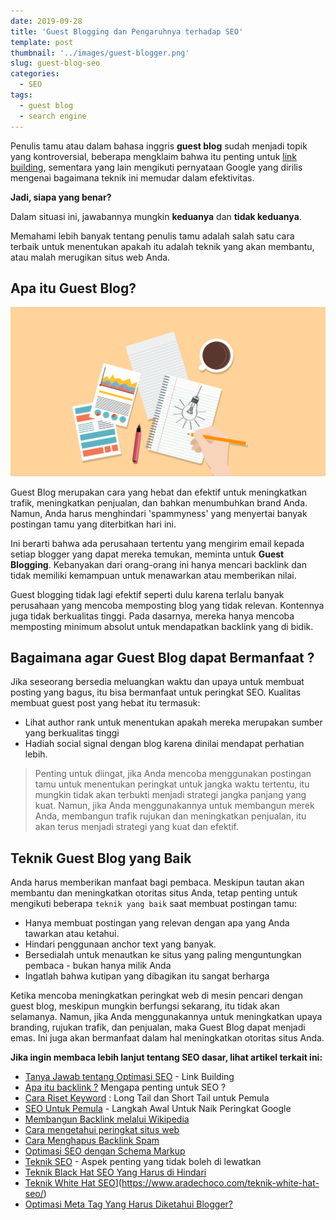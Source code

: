 ```yaml
---
date: 2019-09-28
title: 'Guest Blogging dan Pengaruhnya terhadap SEO'
template: post
thumbnail: '../images/guest-blogger.png'
slug: guest-blog-seo
categories:
  - SEO
tags:
  - guest blog
  - search engine
---
```


Penulis tamu atau dalam bahasa inggris **guest blog** sudah menjadi topik yang kontroversial, beberapa mengklaim bahwa itu penting untuk [link building](https://www.aradechoco.com/seo-link-building/), sementara yang lain mengikuti pernyataan Google yang dirilis mengenai bagaimana teknik ini memudar dalam efektivitas.

**Jadi, siapa yang benar?**

Dalam situasi ini, jawabannya mungkin **keduanya** dan **tidak keduanya**.

Memahami lebih banyak tentang penulis tamu adalah salah satu cara terbaik untuk menentukan apakah itu adalah teknik yang akan membantu, atau malah merugikan situs web Anda.

## Apa itu Guest Blog?

![](../images/penulis-tamu.png)

Guest Blog merupakan cara yang hebat dan efektif untuk meningkatkan trafik, meningkatkan penjualan, dan bahkan menumbuhkan brand Anda. Namun, Anda harus menghindari 'spammyness' yang menyertai banyak postingan tamu yang diterbitkan hari ini.

Ini berarti bahwa ada perusahaan tertentu yang mengirim email kepada setiap blogger yang dapat mereka temukan, meminta untuk **Guest Blogging**. Kebanyakan dari orang-orang ini hanya mencari backlink dan tidak memiliki kemampuan untuk menawarkan atau memberikan nilai.

Guest blogging tidak lagi efektif seperti dulu karena terlalu banyak perusahaan yang mencoba memposting blog yang tidak relevan. Kontennya juga tidak berkualitas tinggi. Pada dasarnya, mereka hanya mencoba memposting minimum absolut untuk mendapatkan backlink yang di bidik.

## Bagaimana agar Guest Blog dapat Bermanfaat ?

Jika seseorang bersedia meluangkan waktu dan upaya untuk membuat posting yang bagus, itu bisa bermanfaat untuk peringkat SEO. Kualitas membuat guest post yang hebat itu termasuk:
 
- Lihat author rank untuk menentukan apakah mereka merupakan sumber yang berkualitas tinggi
- Hadiah social signal dengan blog karena dinilai mendapat perhatian lebih.

> Penting untuk diingat, jika Anda mencoba menggunakan postingan tamu untuk menentukan peringkat untuk jangka waktu tertentu, itu mungkin tidak akan terbukti menjadi strategi jangka panjang yang kuat. Namun, jika Anda menggunakannya untuk membangun merek Anda, membangun trafik rujukan dan meningkatkan penjualan, itu akan terus menjadi strategi yang kuat dan efektif. 

## Teknik Guest Blog yang Baik

Anda harus memberikan manfaat bagi pembaca. Meskipun tautan akan membantu dan meningkatkan otoritas situs Anda, tetap penting untuk mengikuti beberapa `teknik yang baik` saat membuat postingan tamu:

- Hanya membuat postingan yang relevan dengan apa yang Anda tawarkan atau ketahui.
- Hindari penggunaan anchor text yang banyak.
- Bersedialah untuk menautkan ke situs yang paling menguntungkan pembaca - bukan hanya milik Anda
- Ingatlah bahwa kutipan yang dibagikan itu sangat berharga

Ketika mencoba meningkatkan peringkat web di mesin pencari dengan guest blog, meskipun mungkin berfungsi sekarang, itu tidak akan selamanya. Namun, jika Anda menggunakannya untuk meningkatkan upaya branding, rujukan trafik, dan penjualan, maka Guest Blog dapat menjadi emas. Ini juga akan bermanfaat dalam hal meningkatkan otoritas situs Anda.

**Jika ingin membaca lebih lanjut tentang SEO dasar, lihat artikel terkait ini:**

- [Tanya Jawab tentang Optimasi SEO](https://www.aradechoco.com/seo-link-building/) - Link Building
- [Apa itu backlink ?](https://www.aradechoco.com/apa-itu-backlink/) Mengapa penting untuk SEO ?
- [Cara Riset Keyword](https://www.aradechoco.com/cara-riset-keyword-untuk-pemula/) : Long Tail dan Short Tail untuk Pemula
- [SEO Untuk Pemula](https://www.aradechoco.com/SEO-untuk-pemula/) - Langkah Awal Untuk Naik Peringkat Google 
- [Membangun Backlink melalui Wikipedia](https://www.aradechoco.com/backlink-melalui-wikipedia/)
- [Cara mengetahui peringkat situs web](https://www.aradechoco.com/cara-mengetahui-peringkat-situs-web/)
- [Cara Menghapus Backlink Spam](https://www.aradechoco.com/menghapus-backlink-spam/)
- [Optimasi SEO dengan Schema Markup](https://www.aradechoco.com/optimasi-schema-markup/)
- [Teknik SEO](https://www.aradechoco.com/teknik-seo/) - Aspek penting yang tidak boleh di lewatkan
- [Teknik Black Hat SEO Yang Harus di Hindari](https://www.aradechoco.com/teknik-black-hat-seo/)
- [Teknik White Hat SEO](https://www.aradechoco.com/teknik-white-hat-seo/)](https://www.aradechoco.com/teknik-white-hat-seo/)
- [Optimasi Meta Tag Yang Harus Diketahui Blogger?](https://www.aradechoco.com/optimasi-meta-tag/)

